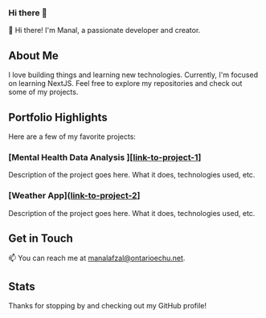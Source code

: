 ### Hi there 👋
<!--
**manalafzal47/manalafzal47** is a ✨ _special_ ✨ repository because its `README.md` (this file) appears on your GitHub profile.

Here are some ideas to get you started:

- 🔭 I’m currently working on ...
- 🌱 I’m currently learning ...
- 👯 I’m looking to collaborate on ...
- 🤔 I’m looking for help with ...
- 💬 Ask me about ...
- 📫 How to reach me: ...
- 😄 Pronouns: ...
- ⚡ Fun fact: ...
-->

👋 Hi there! I'm Manal, a passionate developer and creator.

## About Me

I love building things and learning new technologies. Currently, I'm focused on learning NextJS. Feel free to explore my repositories and check out some of my projects.

## Portfolio Highlights

Here are a few of my favorite projects:

### [Mental Health Data Analysis ][[link-to-project-1](https://github.com/manalafzal47/Data-Science-Projects)]
Description of the project goes here. What it does, technologies used, etc.

### [Weather App]([link-to-project-2](https://github.com/manalafzal47/Weather-App)]
Description of the project goes here. What it does, technologies used, etc.

## Get in Touch

📫 You can reach me at manalafzal@ontarioechu.net.


## Stats


<!-- Feel free to add more sections like "Skills," "Recent Blog Posts," or anything else you'd like to showcase. -->

Thanks for stopping by and checking out my GitHub profile!

